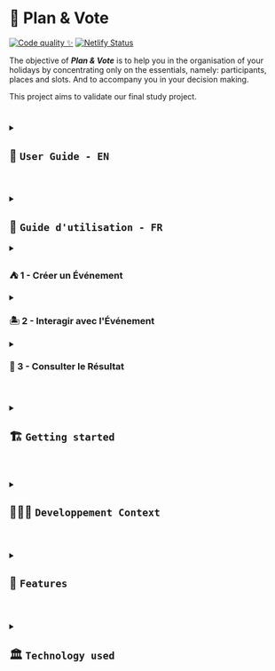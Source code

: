 # 🚀 Plan & Vote

[![Code quality ✨](https://github.com/PlanVoteTeam/PlanVote_Frontend/actions/workflows/main-workflow.yml/badge.svg)](https://github.com/PlanVoteTeam/PlanVote_Frontend/actions/workflows/main-workflow.yml)
[![Netlify Status](https://api.netlify.com/api/v1/badges/ef59391d-76eb-499d-8652-b17c753ad8db/deploy-status)](https://planvote.netlify.app/)

The objective of **_Plan & Vote_** is to help you in the organisation of your holidays by concentrating only on the essentials, namely: participants, places and slots.
And to accompany you in your decision making.

This project aims to validate our final study project.

#

<details><summary>

## 📒 `User Guide - EN`

  </summary>

This guide will help you easily create and manage your first events on our "Plan & Vote" app, optimizing your group vacations.

<details><summary>

### ⛺️ 1 - Create an Event

  </summary>

#### 1.1 - Define a **_Title_**

Give your event a title to make it easily identifiable by you and other participants.

<img src="docs/images/define_title.png" alt="Define Title" width="350"/>

#### 1.2 - Add **_Participants_**

Add participants by entering their first names or nicknames.

<img src="docs/images/add_participant.png" alt="Add Participant" width="350"/>

#### 1.3 - Identify Yourself

Specify who you are so that you can perform actions on the event.

<img src="docs/images/choose_participant.png" alt="Choose Participant" width="350"/>

#### 1.4 - Define a **_Description_**

Add a brief description to give participants an idea of what the event is about.

<img src="docs/images/define_description.png" alt="Define Description" width="250"/>

#### 1.5 - Define a **_Duration_**

Add a duration to give participants an idea of how long the event will last.

<img src="docs/images/define_duration.png" alt="Define Duration" width="250"/>

#### 1.6 - **_Share_** the Event

Copy and share the event link with other participants.

<img src="docs/images/share_event.png" alt="Share Event" width="100"/>

#### 1.7 - **_Delete_** a Participant

Copy and share the event link with other participants.

<img src="docs/images/delete_participant.png" alt="Delete Participant" width="350"/>

</details>

<details><summary>

### 🏝️ 2 - Interact with the Event

  </summary>

#### 2.1 - Add a **_Destination_**

Suggest various destinations and invite participants to vote for their favorites.

<img src="docs/images/add_destination.png" alt="Add Destination" width="250"/>

#### 2.2 - Vote for Each **_Destination_**

Vote for each suggested destination.

<img src="docs/images/vote_destination.png" alt="Vote Destination" width="150"/>

#### 2.3 - Add a **_Time Slot_**

Indicate your availability and invite participants to do the same to find the best time for everyone.

<img src="docs/images/add_creneau.png" alt="Add Time Slot" width="250"/>

</details>

<details><summary>

### 🥇 3 - View the Results

  </summary>

#### 3.1 - View the Best **_Destination_**

The system displays the top 3 destinations that received the most votes to facilitate your final choice.

<img src="docs/images/display_best_destination" alt="Display Best Destination" width="350"/>

#### 3.2 - View the Best **_Time Slot_**

Find out which time slots are most suitable for the group by looking at the top 3 time slots that received the most votes.

<img src="docs/images/display_best_creneau" alt="Display Best Time Slot" width="350"/>

</details>
</details>

#

<details><summary>

## 📒 `Guide d'utilisation - FR`

  </summary>

Ce guide vous permettra de créer et de gérer facilement vos premiers événements sur notre application "Plan & Vote", optimisant ainsi vos vacances en groupe.

</details>

<details><summary>

### ⛺️ 1 - Créer un Événement

  </summary>

#### 1.1 - Définir un **_titre_**

Donnez un titre à votre événement pour qu'il soit facilement identifiable par vous et les autres participants.

<img src="docs/images/define_title.png" alt="Define Title" width="350"/>

#### 1.2 - Ajouter des **_participants_**

Ajoute des participants en entrant leurs prénoms ou surnoms.

<img src="docs/images/add_participant.png" alt="Add Participant" width="350"/>

#### 1.3 - Identifie toi

Indique qui tu es pour pouvoir effectuer des actions sur l'événement.

<img src="docs/images/choose_participant.png" alt="Choose Participant" width="350"/>

#### 1.4 - Définir une **_description_**

Ajoutez une brève description pour donner aux participants une idée de ce que l'événement concerne.

<img src="docs/images/define_description.png" alt="Define Description" width="250"/>

#### 1.5 - Définir une **_durée_**

Ajoutez une durée pour donner aux participants une idée de la durée de l'événement.

<img src="docs/images/define_duration.png" alt="Define Duration" width="250"/>

#### 1.6 - **_Partager_** l'événement

Copiez et partagez le lien de l'événement avec les autres participants.

<img src="docs/images/share_event.png" alt="Share Event" width="100" />

#### 1.7 - **_Supprimer_** un participant

Retirer un participant.

<img src="docs/images/delete_participant.png" alt="Delete Participant" width="350"/>

</details>

<details><summary>

### 🏝️ 2 - Interagir avec l'Événement

  </summary>

#### 2.1 - Ajout de **_destination_**

Proposez différentes destinations et invitez les participants à voter pour leurs préférées.

<img src="docs/images/add_destination.png" alt="Add Destination" width="250"/>

#### 2.2 - Vote pour chaque **_destination_**

Votez pour chaque destinations ayant été suggérés.

<img src="docs/images/vote_destination.png" alt="Vote Destination" width="150"/>

#### 2.3 - Ajoutez un **_créneau_**

Indiquez vos disponibilités et invitez les participants à faire de même pour trouver le meilleur moment pour tous.

<img src="docs/images/add_creneau.png" alt="Add Creneau" width="250"/>

</details>

<details><summary>

### 🥇 3 - Consulter le Résultat

  </summary>

#### 3.1 - Visualisation de la meilleure **_destination_**

Le système affiche le top 3 des destinations ayant reçu le plus de votes pour faciliter votre choix final.

<img src="docs/images/display_best_destination" alt="Display Best Destination" width="350"/>

#### 3.2 - Visualisation du meilleur **_créneau_**

Découvrez quelles sont les plages horaires qui conviennent le mieux au groupe en consultant le top 3 des créneaux ayant reçu le plus de votes.

<img src="docs/images/display_best_creneau.png" alt="Display Best Creneau" width="350"/>

</details>
</details>

#

<details><summary>

## 🏗️ `Getting started`

  </summary>

### install all dependencies

```sh
yarn install
```

### Compile and Hot-Reload for Development

```sh
yarn dev
```

</details>

#

<details><summary>

## 🧑🏽‍💻 `Developpement Context`

  </summary>

### _Team :_

- Pierre Pocheron
- Remy Potus
- Dylan Antonnioti
- Julie Miller

### _Project management :_

- Github Project

### _Project communication :_

- Discord

</details>

#

<details><summary>

## 🧱 `Features`

  </summary>

### ⚓️ `Module Landing`

- Create event

### 🎪 `Module Event`

- 🎭 Display event information
- 👯 Display modal to choose & add participant
- 📩 Share event
- 🏝️ Display list of destinations
- 🏝️ Vote for a destination
- 🏝️ Check the best destination
- ⏳ Define a time slot
- ⏳ View the best time slot

</details>

#

<details><summary>

## 🏛️ `Technology used`

  </summary>

- Web app
- PWA
- Vite
- React
- TypeScript
- [Netlify](https://planvote.netlify.app/)

</details>

